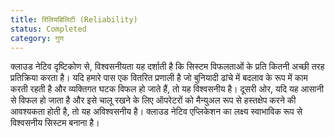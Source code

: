```yaml
---
title: रिलियबिलिटी (Reliability)
status: Completed
category: गुण
---
```


क्लाउड नेटिव दृष्टिकोण से, विश्वसनीयता यह दर्शाती है कि सिस्टम विफलताओं के प्रति कितनी अच्छी तरह प्रतिक्रिया करता है। यदि हमारे पास एक वितरित प्रणाली है जो बुनियादी ढांचे में बदलाव के रूप में काम करती रहती है और व्यक्तिगत घटक विफल हो जाते हैं, तो यह विश्वसनीय है। दूसरी ओर, यदि यह आसानी से विफल हो जाता है और इसे चालू रखने के लिए ऑपरेटरों को मैन्युअल रूप से हस्तक्षेप करने की आवश्यकता होती है, तो यह अविश्वसनीय है। क्लाउड नेटिव एप्लिकेशन का लक्ष्य स्वाभाविक रूप से विश्वसनीय सिस्टम बनाना है।
